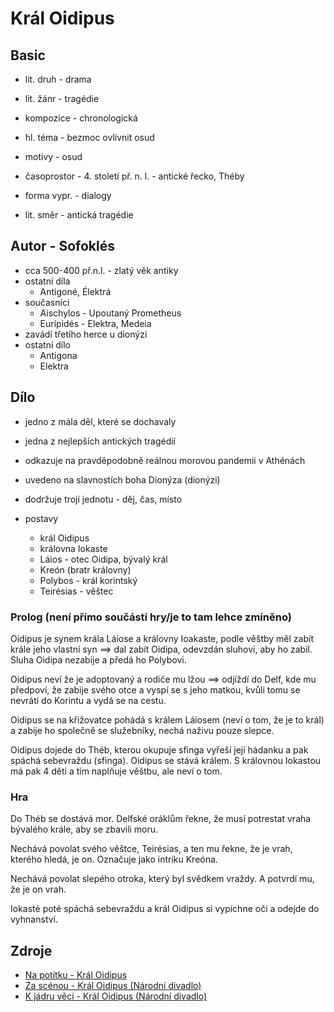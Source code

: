 # Král Oidipus

## Basic

- lit. druh - drama
- lit. žánr - tragédie
- kompozice - chronologická
- hl. téma - bezmoc ovlivnit osud
- motivy - osud
- časoprostor - 4. století př. n. l. - antické řecko, Théby
- forma vypr. - dialogy

- lit. směr - antická tragédie

## Autor - Sofoklés

- cca 500-400 př.n.l. - zlatý věk antiky
- ostatní díla
    - Antigoné, Élektrá
- současníci
    - Aischylos - Upoutaný Prometheus
    - Eurípidés - Elektra, Medeia
- zavádí třetího herce u dionýzi
- ostatní dílo
    - Antigona
    - Elektra


## Dílo

- jedno z mála děl, které se dochavaly
- jedna z nejlepších antických tragédií
- odkazuje na pravděpodobně reálnou morovou pandemii v Athénách
- uvedeno na slavnostích boha Dionýza (dionýzi)
- dodržuje trojí jednotu - děj, čas, místo

- postavy
    - král Oidipus
    - královna Iokaste
    - Láios - otec Oidipa, bývalý král
    - Kreón (bratr královny)
    - Polybos - král korintský
    - Teirésias - věštec

### Prolog (není přímo součástí hry/je to tam lehce zmíněno)

Oidipus je synem krála Láiose a královny Ioakaste, podle věštby měl zabít krále jeho vlastní syn ==> dal zabít Oidipa, odevzdán sluhovi, aby ho zabil. Sluha Oidipa nezabije a předá ho Polybovi.

Oidipus neví že je adoptovaný a rodiče mu lžou ==> odjíždí do Delf, kde mu předpoví, že zabije svého otce a vyspí se s jeho matkou, kvůli tomu se nevrátí do Korintu a vydá se na cestu.

Oidipus se na křižovatce pohádá s králem Láiosem (neví o tom, že je to král) a zabije ho společně se služebníky, nechá naživu pouze slepce.

Oidipus dojede do Théb, kterou okupuje sfinga vyřeší její hádanku a pak spáchá sebevraždu (sfinga). Oidipus se stává králem. S královnou Iokastou má pak 4 děti a tím naplňuje věštbu, ale neví o tom.

### Hra

Do Théb se dostává mor. Delfské oráklům řekne, že musí potrestat vraha bývalého krále, aby se zbavili moru.

Nechává povolat svého věštce, Teirésias, a ten mu řekne, že je vrah, kterého hledá, je on. Označuje jako intriku Kreóna.

Nechává povolat slepého otroka, který byl svědkem vraždy. A potvrdí mu, že je on vrah.

Iokasté poté spáchá sebevraždu a král Oidipus si vypíchne oči a odejde do vyhnanství.

## Zdroje

- [Na potítku - Král Oidipus](https://www.youtube.com/watch?v=VrC5wzIxEis)
- [Za scénou - Král Oidipus (Národní divadlo)](https://www.youtube.com/watch?v=IckPjW1e3EE)
- [K jádru věci - Král Oidipus (Národní divadlo)](https://www.youtube.com/watch?v=ypkacZ4ujLI)